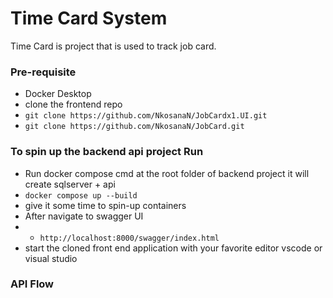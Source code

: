 # Time Card System #
Time Card is project that is used to track job card.

###  Pre-requisite  ###
  * Docker Desktop 
  * clone the frontend repo
  * ``` git clone https://github.com/NkosanaN/JobCardx1.UI.git ```
  * ``` git clone https://github.com/NkosanaN/JobCard.git ```
    
### To spin up the backend api project Run ###
 * Run docker compose cmd at the root folder of backend project it will create sqlserver + api
 * ```` docker compose up --build ````
 * give it some time to spin-up containers
 * After navigate to swagger UI
 * * ```http://localhost:8000/swagger/index.html```
 * start the cloned front end application with your favorite editor vscode or visual studio

 ### API Flow ###
